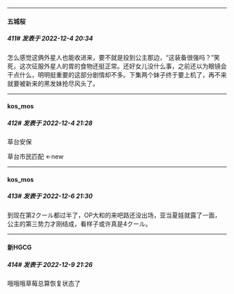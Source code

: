 

*****

####  五城桜  
##### 411#       发表于 2022-12-4 20:34

怎么感觉这俩外星人也能收进来，要不就是投到公主那边，“这装备很强吗？”笑死，这次征服外星人的胃的食物还挺正常。还好女儿没什么事，之前还以为眼镜会干点什么，明明挺重要的这部分剧情却不多。下集两个妹子终于要上机了，再不来就要被新来的黑发妹抢尽风头了。



*****

####  kos_mos  
##### 412#       发表于 2022-12-4 21:28

草台安保

草台市民匹配 ←new



*****

####  kos_mos  
##### 413#       发表于 2022-12-6 21:30

到现在第2クール都过半了，OP大和的来吧路还没出场，亚当夏娃就露了一面，公主的第三势力才刚结成，看样子或许真是4クール。



*****

####  新HGCG  
##### 414#       发表于 2022-12-9 21:26

哦哦哦草莓总算恢复状态了

